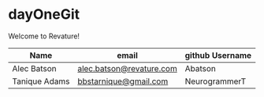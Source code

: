 # dayOneGit

Welcome to Revature!

| Name | email | github Username |
| ---- | ----- | --------------- |
| Alec Batson| alec.batson@revature.com | Abatson |
| Tanique Adams | bbstarnique@gmail.com | NeurogrammerT | 
